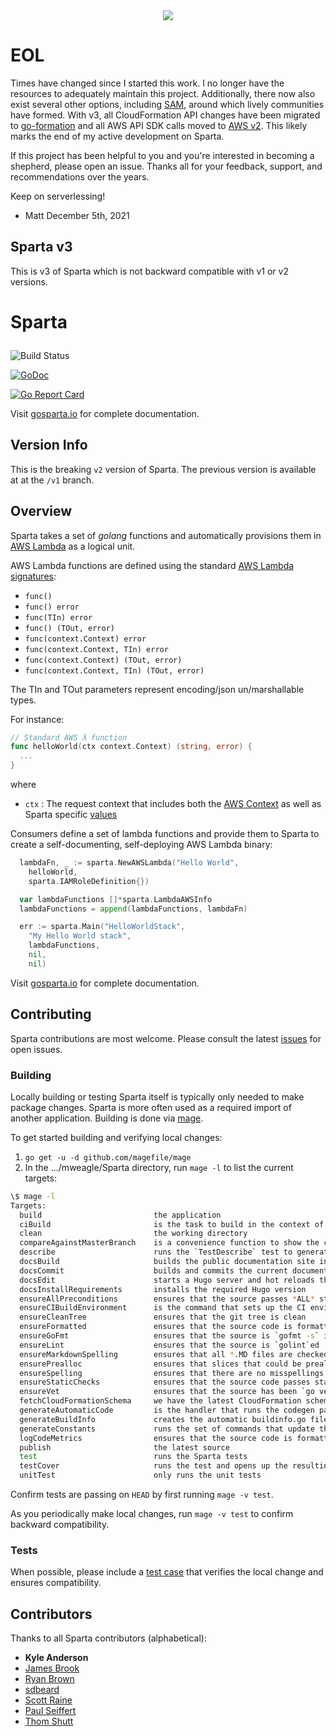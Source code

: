 <div align="center"><img src="https://raw.githubusercontent.com/mweagle/Sparta/master/docs_source/static/site/SpartaLogoLarge.png" />
</div>

# EOL

Times have changed since I started this work. I no longer have the resources to adequately maintain this project. Additionally, there now also exist several other options, including [SAM](https://aws.amazon.com/serverless/sam/), around which lively communities have formed. With v3, all CloudFormation API changes have been migrated to [go-formation](https://github.com/awslabs/goformation) and all AWS API SDK calls moved to [AWS v2](https://github.com/aws/aws-sdk-go-v2). This likely marks the end of my active development on Sparta.

If this project has been helpful to you and you're interested in becoming a shepherd, please open an issue. Thanks all for your feedback, support, and recommendations over the years.

Keep on serverlessing!

- Matt
  December 5th, 2021

## Sparta v3

This is v3 of Sparta which is not backward compatible with v1 or v2 versions.

# Sparta <p align="center">

![Build Status](https://github.com/mweagle/Sparta/.github/workflows/go.yml/badge.svg)

[![GoDoc](https://godoc.org/github.com/mweagle/Sparta?status.svg)](https://godoc.org/github.com/mweagle/Sparta)

[![Go Report Card](https://goreportcard.com/badge/github.com/mweagle/Sparta)](https://goreportcard.com/report/github.com/mweagle/Sparta)

Visit [gosparta.io](https://gosparta.io) for complete documentation.

## Version Info

This is the breaking `v2` version of Sparta. The previous version is available at at the `/v1` branch.

## Overview

Sparta takes a set of _golang_ functions and automatically provisions them in
[AWS Lambda](https://aws.amazon.com/lambda/) as a logical unit.

AWS Lambda functions are defined using the standard [AWS Lambda signatures](https://aws.amazon.com/blogs/compute/announcing-go-support-for-aws-lambda/):

- `func()`
- `func() error`
- `func(TIn) error`
- `func() (TOut, error)`
- `func(context.Context) error`
- `func(context.Context, TIn) error`
- `func(context.Context) (TOut, error)`
- `func(context.Context, TIn) (TOut, error)`

The TIn and TOut parameters represent encoding/json un/marshallable types.

For instance:

```go
// Standard AWS λ function
func helloWorld(ctx context.Context) (string, error) {
  ...
}
```

where

- `ctx` : The request context that includes both the [AWS Context](https://github.com/aws/aws-lambda-go/blob/master/lambdacontext/context.go) as well as Sparta specific [values](https://godoc.org/github.com/mweagle/Sparta#pkg-constants.)

Consumers define a set of lambda functions and provide them to Sparta to create a self-documenting, self-deploying AWS Lambda binary:

```go
  lambdaFn, _ := sparta.NewAWSLambda("Hello World",
    helloWorld,
    sparta.IAMRoleDefinition{})

  var lambdaFunctions []*sparta.LambdaAWSInfo
  lambdaFunctions = append(lambdaFunctions, lambdaFn)

  err := sparta.Main("HelloWorldStack",
    "My Hello World stack",
    lambdaFunctions,
    nil,
    nil)
```

Visit [gosparta.io](https://gosparta.io) for complete documentation.

## Contributing

Sparta contributions are most welcome. Please consult the latest [issues](https://github.com/mweagle/Sparta/issues) for open issues.

### Building

Locally building or testing Sparta itself is typically only needed to make package
changes. Sparta is more often used as a required import of another application.
Building is done via [mage](https://magefile.org/).

To get started building and verifying local changes:

1. `go get -u -d github.com/magefile/mage`
1. In the .../mweagle/Sparta directory, run `mage -l` to list the current targets:

```bash
\$ mage -l
Targets:
  build                         the application
  ciBuild                       is the task to build in the context of CI pipeline
  clean                         the working directory
  compareAgainstMasterBranch    is a convenience function to show the comparisons of the current pushed branch against the master branch
  describe                      runs the `TestDescribe` test to generate a describe HTML output file at graph.html
  docsBuild                     builds the public documentation site in the /docs folder
  docsCommit                    builds and commits the current documentation with an autogenerated comment
  docsEdit                      starts a Hugo server and hot reloads the documentation at http://localhost:1313
  docsInstallRequirements       installs the required Hugo version
  ensureAllPreconditions        ensures that the source passes *ALL* static `ensure*` precondition steps
  ensureCIBuildEnvironment      is the command that sets up the CI environment to run the build.
  ensureCleanTree               ensures that the git tree is clean
  ensureFormatted               ensures that the source code is formatted with goimports
  ensureGoFmt                   ensures that the source is `gofmt -s` is empty
  ensureLint                    ensures that the source is `golint`ed
  ensureMarkdownSpelling        ensures that all *.MD files are checked for common spelling mistakes
  ensurePrealloc                ensures that slices that could be preallocated are enforced
  ensureSpelling                ensures that there are no misspellings in the source
  ensureStaticChecks            ensures that the source code passes static code checks
  ensureVet                     ensures that the source has been `go vet`ted
  fetchCloudFormationSchema     we have the latest CloudFormation schema as part of generating constants.
  generateAutomaticCode         is the handler that runs the codegen part of things
  generateBuildInfo             creates the automatic buildinfo.go file so that we can stamp the SHA into the binaries we build...
  generateConstants             runs the set of commands that update the embedded CONSTANTS for both local and AWS Lambda execution
  logCodeMetrics                ensures that the source code is formatted with goimports
  publish                       the latest source
  test                          runs the Sparta tests
  testCover                     runs the test and opens up the resulting report
  unitTest                      only runs the unit tests
```

Confirm tests are passing on `HEAD` by first running `mage -v test`.

As you periodically make local changes, run `mage -v test` to confirm backward compatibility.

### Tests

When possible, please include a [test case](https://golang.org/pkg/testing/) that verifies the local change and ensures compatibility.

## Contributors

Thanks to all Sparta contributors (alphabetical):

- **Kyle Anderson**
- [James Brook](https://github.com/jbrook)
- [Ryan Brown](https://github.com/ryansb)
- [sdbeard](https://github.com/sdbeard)
- [Scott Raine](https://github.com/nylar)
- [Paul Seiffert](https://github.com/seiffert)
- [Thom Shutt](https://github.com/thomshutt)
